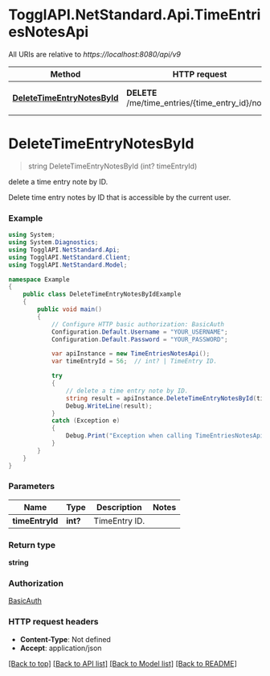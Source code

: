 # TogglAPI.NetStandard.Api.TimeEntriesNotesApi

All URIs are relative to *https://localhost:8080/api/v9*

Method | HTTP request | Description
------------- | ------------- | -------------
[**DeleteTimeEntryNotesById**](TimeEntriesNotesApi.md#deletetimeentrynotesbyid) | **DELETE** /me/time_entries/{time_entry_id}/notes | delete a time entry note by ID.


<a name="deletetimeentrynotesbyid"></a>
# **DeleteTimeEntryNotesById**
> string DeleteTimeEntryNotesById (int? timeEntryId)

delete a time entry note by ID.

Delete time entry notes by ID that is accessible by the current user.

### Example
```csharp
using System;
using System.Diagnostics;
using TogglAPI.NetStandard.Api;
using TogglAPI.NetStandard.Client;
using TogglAPI.NetStandard.Model;

namespace Example
{
    public class DeleteTimeEntryNotesByIdExample
    {
        public void main()
        {
            // Configure HTTP basic authorization: BasicAuth
            Configuration.Default.Username = "YOUR_USERNAME";
            Configuration.Default.Password = "YOUR_PASSWORD";

            var apiInstance = new TimeEntriesNotesApi();
            var timeEntryId = 56;  // int? | TimeEntry ID.

            try
            {
                // delete a time entry note by ID.
                string result = apiInstance.DeleteTimeEntryNotesById(timeEntryId);
                Debug.WriteLine(result);
            }
            catch (Exception e)
            {
                Debug.Print("Exception when calling TimeEntriesNotesApi.DeleteTimeEntryNotesById: " + e.Message );
            }
        }
    }
}
```

### Parameters

Name | Type | Description  | Notes
------------- | ------------- | ------------- | -------------
 **timeEntryId** | **int?**| TimeEntry ID. | 

### Return type

**string**

### Authorization

[BasicAuth](../README.md#BasicAuth)

### HTTP request headers

 - **Content-Type**: Not defined
 - **Accept**: application/json

[[Back to top]](#) [[Back to API list]](../README.md#documentation-for-api-endpoints) [[Back to Model list]](../README.md#documentation-for-models) [[Back to README]](../README.md)

